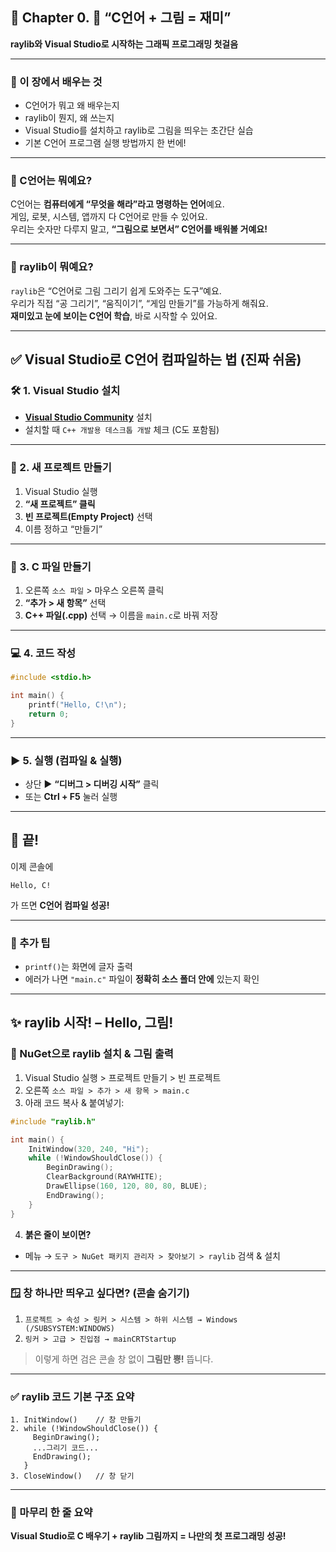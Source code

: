 ## 📘 Chapter 0. 🚀 “C언어 + 그림 = 재미”  
**raylib와 Visual Studio로 시작하는 그래픽 프로그래밍 첫걸음**

---

### 🎯 이 장에서 배우는 것
- C언어가 뭐고 왜 배우는지  
- raylib이 뭔지, 왜 쓰는지  
- Visual Studio를 설치하고 raylib로 그림을 띄우는 초간단 실습  
- 기본 C언어 프로그램 실행 방법까지 한 번에!

---

### 👶 C언어는 뭐예요?

C언어는 **컴퓨터에게 “무엇을 해라”라고 명령하는 언어**예요.  
게임, 로봇, 시스템, 앱까지 다 C언어로 만들 수 있어요.  
우리는 숫자만 다루지 말고, **“그림으로 보면서” C언어를 배워볼 거예요!**

---

### 🎨 raylib이 뭐예요?

`raylib`은 “C언어로 그림 그리기 쉽게 도와주는 도구”예요.  
우리가 직접 “공 그리기”, “움직이기”, “게임 만들기”를 가능하게 해줘요.  
**재미있고 눈에 보이는 C언어 학습**, 바로 시작할 수 있어요.

---

## ✅ Visual Studio로 C언어 컴파일하는 법 (진짜 쉬움)

### 🛠️ 1. Visual Studio 설치  
- **[Visual Studio Community](https://visualstudio.microsoft.com/ko/vs/community/)** 설치  
- 설치할 때 `C++ 개발용 데스크톱 개발` 체크 (C도 포함됨)

---

### 📁 2. 새 프로젝트 만들기  
1. Visual Studio 실행  
2. **“새 프로젝트” 클릭**  
3. **빈 프로젝트(Empty Project)** 선택  
4. 이름 정하고 “만들기”

---

### 📄 3. C 파일 만들기  
1. 오른쪽 `소스 파일` > 마우스 오른쪽 클릭  
2. **“추가 > 새 항목”** 선택  
3. **C++ 파일(.cpp)** 선택 → 이름을 `main.c`로 바꿔 저장

---

### 💻 4. 코드 작성

```c
#include <stdio.h>

int main() {
    printf("Hello, C!\n");
    return 0;
}
```

---

### ▶️ 5. 실행 (컴파일 & 실행)

- 상단 ▶️ **“디버그 > 디버깅 시작”** 클릭  
- 또는 **Ctrl + F5** 눌러 실행

---

## 🎉 끝!

이제 콘솔에  
```
Hello, C!
```
가 뜨면 **C언어 컴파일 성공!**

---

### 📌 추가 팁
- `printf()`는 화면에 글자 출력  
- 에러가 나면 `"main.c"` 파일이 **정확히 소스 폴더 안에** 있는지 확인  

---

## ✨ raylib 시작! – Hello, 그림!

### 🎨 NuGet으로 raylib 설치 & 그림 출력

1. Visual Studio 실행 > 프로젝트 만들기 > 빈 프로젝트  
2. 오른쪽 `소스 파일 > 추가 > 새 항목 > main.c`  
3. 아래 코드 복사 & 붙여넣기:

```c
#include "raylib.h"

int main() {
    InitWindow(320, 240, "Hi");
    while (!WindowShouldClose()) {
        BeginDrawing();
        ClearBackground(RAYWHITE);
        DrawEllipse(160, 120, 80, 80, BLUE);
        EndDrawing();
    }
}
```

4. **붉은 줄이 보이면?**
- 메뉴 → `도구 > NuGet 패키지 관리자 > 찾아보기 > raylib` 검색 & 설치

---

### 🪟 창 하나만 띄우고 싶다면? (콘솔 숨기기)

1. `프로젝트 > 속성 > 링커 > 시스템 > 하위 시스템 → Windows (/SUBSYSTEM:WINDOWS)`  
2. `링커 > 고급 > 진입점 → mainCRTStartup`

> 이렇게 하면 검은 콘솔 창 없이 **그림만 뿅!** 뜹니다.

---

### ✅ raylib 코드 기본 구조 요약

```
1. InitWindow()    // 창 만들기
2. while (!WindowShouldClose()) {
     BeginDrawing();
     ...그리기 코드...
     EndDrawing();
   }
3. CloseWindow()   // 창 닫기
```

---

### 🚀 마무리 한 줄 요약  
**Visual Studio로 C 배우기 + raylib 그림까지 = 나만의 첫 프로그래밍 성공!**
